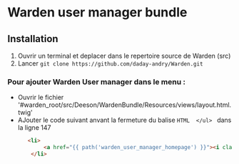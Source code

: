 # Warden user manager bundle

## Installation
1. Ouvrir un terminal et deplacer dans le repertoire source de Warden (src)
2. Lancer ``` git clone https://github.com/daday-andry/Warden.git ```

### Pour ajouter Warden User manager dans le menu :
  - Ouvrir le fichier '#warden_root/src/Deeson/WardenBundle/Resources/views/layout.html.twig'
  - AJouter le code suivant anvant la fermeture du balise ```HTML  </ul> ``` dans la ligne 147
    ```HTML     
       <li>
            <a href="{{ path('warden_user_manager_homepage') }}"><i class="fa fa-user"></i> &nbsp;<span>User Manager</span></a>
        </li>
    ```
